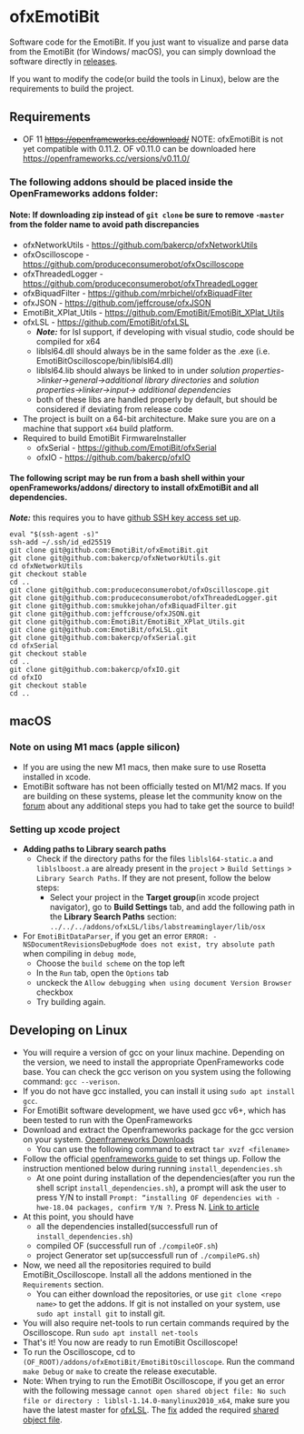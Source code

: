 # ofxEmotiBit
Software code for the EmotiBit. 
If you just want to visualize and parse data from the EmotiBit (for Windows/ macOS), you can simply download the software directly in [releases](https://github.com/EmotiBit/ofxEmotiBit/releases).

If you want to modify the code(or build the tools in Linux), below are the requirements to build the project.  

## Requirements
- OF 11 ~~https://openframeworks.cc/download/~~ NOTE: ofxEmotiBit is not yet compatible with 0.11.2. OF v0.11.0 can be downloaded here https://openframeworks.cc/versions/v0.11.0/
### The following addons should be placed inside the OpenFrameworks addons folder:
#### Note: If downloading zip instead of `git clone` be sure to remove `-master` from the folder name to avoid path discrepancies
- ofxNetworkUtils - https://github.com/bakercp/ofxNetworkUtils
- ofxOscilloscope - https://github.com/produceconsumerobot/ofxOscilloscope
- ofxThreadedLogger - https://github.com/produceconsumerobot/ofxThreadedLogger
- ofxBiquadFilter - https://github.com/mrbichel/ofxBiquadFilter
- ofxJSON - https://github.com/jeffcrouse/ofxJSON
- EmotiBit_XPlat_Utils - https://github.com/EmotiBit/EmotiBit_XPlat_Utils
- ofxLSL - https://github.com/EmotiBit/ofxLSL
  - _**Note:**_ for lsl support, if developing with visual studio, code should be compiled for x64
  - liblsl64.dll should always be in the same folder as the .exe (i.e. EmotiBitOscilloscope/bin/liblsl64.dll)
  - liblsl64.lib should always be linked to in under _solution properties->linker->general->additional library directories_ and _solution properties->linker->input-> additional dependencies_
  - both of these libs are handled properly by default, but should be considered if deviating from release code
- The project is built on a 64-bit architecture. Make sure you are on a machine that support `x64` build platform.
- Required to build EmotiBit FirmwareInstaller
  - ofxSerial - https://github.com/EmotiBit/ofxSerial
  - ofxIO - https://github.com/bakercp/ofxIO

#### The following script may be run from a bash shell within your openFrameworks/addons/ directory to install ofxEmotiBit and all dependencies. 
_**Note:**_ this requires you to have [github SSH key access set up](https://docs.github.com/en/authentication/connecting-to-github-with-ssh/generating-a-new-ssh-key-and-adding-it-to-the-ssh-agent).
```
eval "$(ssh-agent -s)"
ssh-add ~/.ssh/id_ed25519
git clone git@github.com:EmotiBit/ofxEmotiBit.git
git clone git@github.com:bakercp/ofxNetworkUtils.git
cd ofxNetworkUtils
git checkout stable
cd ..
git clone git@github.com:produceconsumerobot/ofxOscilloscope.git
git clone git@github.com:produceconsumerobot/ofxThreadedLogger.git
git clone git@github.com:smukkejohan/ofxBiquadFilter.git
git clone git@github.com:jeffcrouse/ofxJSON.git
git clone git@github.com:EmotiBit/EmotiBit_XPlat_Utils.git
git clone git@github.com:EmotiBit/ofxLSL.git
git clone git@github.com:bakercp/ofxSerial.git
cd ofxSerial
git checkout stable
cd ..
git clone git@github.com:bakercp/ofxIO.git
cd ofxIO
git checkout stable
cd ..
```

## macOS 
### Note on using M1 macs (apple silicon)
- If you are using the new M1 macs, then make sure to use Rosetta installed in xcode.
- EmotiBit software has not been officially tested on M1/M2 macs. If you are building on these systems, please let the community know on the [forum](http://forum.emotibit.com) about any additional steps you had to take get the source to build!
### Setting up xcode project
- **Adding paths to Library search paths**
  - Check if the directory paths for the files `liblsl64-static.a` and `liblslboost.a` are already present in the `project` > `Build Settings` > `Library Search Paths`. If they are not present, follow the below steps:  
    - Select your project in the **Target group**(in xcode project navigator), go to **Build Settings** tab, and add the following path in the **Library Search Paths** section: `../../../addons/ofxLSL/libs/labstreaminglayer/lib/osx`
- For `EmotiBitDataParser`, if you get an error `ERROR: -NSDocumentRevisionsDebugMode does not exist, try absolute path` when compiling in `debug mode`,
  - Choose the `build scheme` on the top left
  - In the `Run` tab, open the `Options` tab
  - unckeck the `Allow debugging when using document Version Browser` checkbox
  - Try building again.

## Developing on Linux
- You will require a version of gcc on your linux machine. Depending on the version, we need to install the appropriate OpenFrameworks code base. You can check the gcc verison on you system using the following command: `gcc --verison`.
- If you do not have gcc installed, you can install it using `sudo apt install gcc`.
- For EmotiBit software development, we have used gcc v6+, which has been tested to run with the OpenFrameworks
- Download and extract the Openframeworks package for the gcc version on your system. [Openframeworks Downloads](https://openframeworks.cc/versions/v0.11.0/)
  - You can use the following command to extract `tar xvzf <filename>`
- Follow the official [openframeworks guide](https://openframeworks.cc/setup/linux-install/) to set things up. Follow the instruction mentioned below during running `install_dependencies.sh`
  - At one point during installation of the dependencies(after you run the shell script `install_dependencies.sh`), a prompt will ask the user to press Y/N to install `Prompt: “installing OF dependencies with -hwe-18.04 packages, confirm Y/N ?`. Press N. [Link to article](https://forum.openframeworks.cc/t/urgent-installing-libgl1-mesa-dev-hwe-18-04/32345/3)
- At this point, you should have 
  - all the dependencies installed(successfull run of `install_dependencies.sh`)
  - compiled OF (successfull run of `./compileOF.sh`)
  - project Generator set up(successfull run of `./compilePG.sh`)
- Now, we need all the repositories required to build EmotiBit_Oscilloscope. Install all the addons mentioned in the `Requirements` section.
  - You can either download the repositories, or use `git clone <repo name>` to get the  addons. If git is not installed on your system, use `sudo apt install git` to install git.
- You will also require net-tools to run certain commands required by the Oscilloscope. Run `sudo apt install net-tools`
- That's it! You now are ready to run EmotiBit Oscilloscope!
- To run the Oscilloscope, cd to `(OF_ROOT)/addons/ofxEmotiBit/EmotiBitOscilloscope`. Run the command `make Debug` or `make` to create the release executable.
- Note: When trying to run the EmotiBit Oscilloscope, if you get an error with the following message `cannot open shared object file: No such file or directory : liblsl-1.14.0-manylinux2010_x64`, make sure you have the latest master for [ofxLSL](https://github.com/EmotiBit/ofxLSL). The [fix](https://github.com/EmotiBit/ofxLSL/pull/8/files) added the required [shared object file](https://github.com/EmotiBit/ofxLSL/tree/master/libs/labstreaminglayer/lib/linux64).


